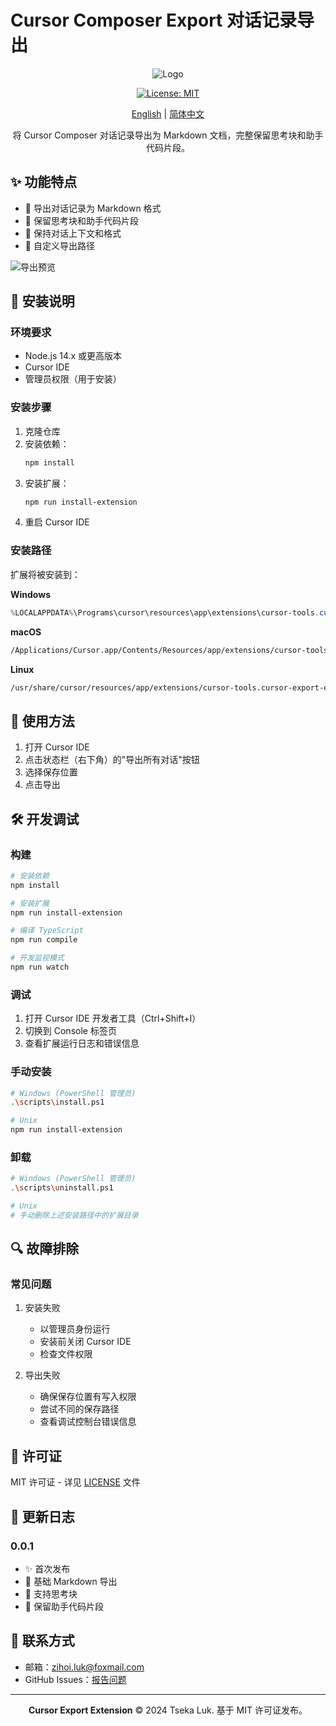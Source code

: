 # Cursor Composer Export 对话记录导出

<div align="center">

![Logo](assets/ix10tn-logo.svg)

[![License: MIT](https://img.shields.io/badge/License-MIT-yellow.svg)](https://opensource.org/licenses/MIT)

[English](README_en.md) | [简体中文](README.md)

将 Cursor Composer 对话记录导出为 Markdown 文档，完整保留思考块和助手代码片段。

</div>

## ✨ 功能特点

- 📝 导出对话记录为 Markdown 格式
- 💭 保留思考块和助手代码片段
- 🔄 保持对话上下文和格式
- 📂 自定义导出路径

![导出预览](assets/export-demo.png)

## 🚀 安装说明

### 环境要求

- Node.js 14.x 或更高版本
- Cursor IDE
- 管理员权限（用于安装）

### 安装步骤

1. 克隆仓库
2. 安装依赖：
   ```bash
   npm install
   ```
3. 安装扩展：
   ```bash
   npm run install-extension
   ```
4. 重启 Cursor IDE

### 安装路径

扩展将被安装到：

**Windows**

```powershell
%LOCALAPPDATA%\Programs\cursor\resources\app\extensions\cursor-tools.cursor-export-extension-0.0.1\
```

**macOS**

```bash
/Applications/Cursor.app/Contents/Resources/app/extensions/cursor-tools.cursor-export-extension-0.0.1/
```

**Linux**

```bash
/usr/share/cursor/resources/app/extensions/cursor-tools.cursor-export-extension-0.0.1/
```

## 💫 使用方法

1. 打开 Cursor IDE
2. 点击状态栏（右下角）的"导出所有对话"按钮
3. 选择保存位置
4. 点击导出

## 🛠️ 开发调试

### 构建

```bash
# 安装依赖
npm install

# 安装扩展
npm run install-extension

# 编译 TypeScript
npm run compile

# 开发监视模式
npm run watch
```

### 调试

1. 打开 Cursor IDE 开发者工具（Ctrl+Shift+I）
2. 切换到 Console 标签页
3. 查看扩展运行日志和错误信息

### 手动安装

```bash
# Windows (PowerShell 管理员)
.\scripts\install.ps1

# Unix
npm run install-extension
```

### 卸载

```bash
# Windows (PowerShell 管理员)
.\scripts\uninstall.ps1

# Unix
# 手动删除上述安装路径中的扩展目录
```

## 🔍 故障排除

### 常见问题

1. 安装失败

   - 以管理员身份运行
   - 安装前关闭 Cursor IDE
   - 检查文件权限
2. 导出失败

   - 确保保存位置有写入权限
   - 尝试不同的保存路径
   - 查看调试控制台错误信息

## 📄 许可证

MIT 许可证 - 详见 [LICENSE](LICENSE) 文件

## 🌟 更新日志

### 0.0.1

- ✨ 首次发布
- 📝 基础 Markdown 导出
- 💭 支持思考块
- 🔄 保留助手代码片段

## 👥 联系方式

- 邮箱：zihoi.luk@foxmail.com
- GitHub Issues：[报告问题](https://github.com/TsekaLuk/Cursor-export-extension/issues)

---

<div align="center">

**Cursor Export Extension** © 2024 Tseka Luk. 基于 MIT 许可证发布。

</div>